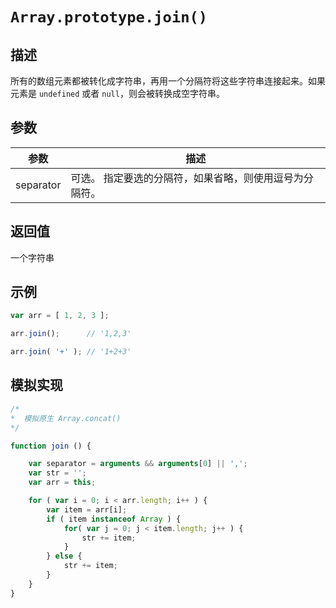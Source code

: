 # `Array.prototype.join()`

## 描述

所有的数组元素都被转化成字符串，再用一个分隔符将这些字符串连接起来。如果元素是 `undefined` 或者 `null`，则会被转换成空字符串。

## 参数

参数 | 描述
--- | ---
separator | 可选。 指定要选的分隔符，如果省略，则使用逗号为分隔符。

## 返回值

一个字符串

## 示例

```js
var arr = [ 1, 2, 3 ];

arr.join();      // '1,2,3'

arr.join( '+' ); // '1+2+3'
```

## 模拟实现

```js
/*
*  模拟原生 Array.concat()
*/

function join () {

    var separator = arguments && arguments[0] || ',';
    var str = '';
    var arr = this;

    for ( var i = 0; i < arr.length; i++ ) {
        var item = arr[i];
        if ( item instanceof Array ) {
            for( var j = 0; j < item.length; j++ ) {
                str += item; 
            }
        } else {
            str += item; 
        }
    }
}
```
